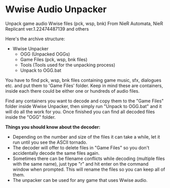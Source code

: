 # Wwise Audio Unpacker
Unpack game audio Wwise files (pck, wsp, bnk) From NieR Automata, NieR Replicant ver.1.22474487139 and others

Here's the archive structure:

* Wwise Unpacker
  * OGG (Unpacked OGGs)
  * Game Files (pck, wsp, bnk files)
  * Tools (Tools used for the unpacking process)
  * Unpack to OGG.bat
  
You have to find pck, wsp, bnk files containing game music, sfx, dialogues etc. and put them to 'Game Files' folder. Keep in mind these are containers, inside each there could be either one or hundreds of audio files.

Find any containers you want to decode and copy them to the "Game Files" folder inside Wwise Unpacker, then simply run "Unpack to OGG.bat" and it will do all the work for you. 
Once finished you can find all decoded files inside the "OGG" folder.

**Things you should know about the decoder:**

* Depending on the number and size of the files it can take a while, let it run until you see the ASCII tornado.
* The decoder will offer to delete files in "Game Files" so you don't accidentally decode the same files again.
* Sometimes there can be filename conflicts while decoding (multiple files with the same name), just type "r" and hit enter on the command window when prompted. This will rename the files so you can keep all of them.
* The unpacker can be used for any game that uses Wwise audio.
